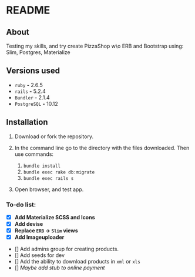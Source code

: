 # README

## About
Testing my skills, and try create PizzaShop w\o ERB and Bootstrap using: Slim, Postgres, Materialize

## **Versions used**
* `ruby` **-** 2.6.5
* `rails` **-** 5.2.4
* `Bundler` **-** 2.1.4
* `PostgreSQL` **-** 10.12

## **Installation**
1.  Download or fork the repository.

2. In the command line go to the directory with the files downloaded. Then use commands:
    1. `bundle install`
    2. `bundle exec rake db:migrate`
    3. `bundle exec rails s`
3. Open browser, and test app.

### **To-do list:**

- [x] **Add Materialize SCSS and Icons**
- [x] **Add devise**
- [x] **Replace `ERB` -> `Slim` views**
- [x] **Add Imageuploader**
- [] Add admins group for creating products.
- [] Add seeds for dev
- [] Add the ability to download products in `xml` or `xls`
- [] *Maybe add stub to online payment*
